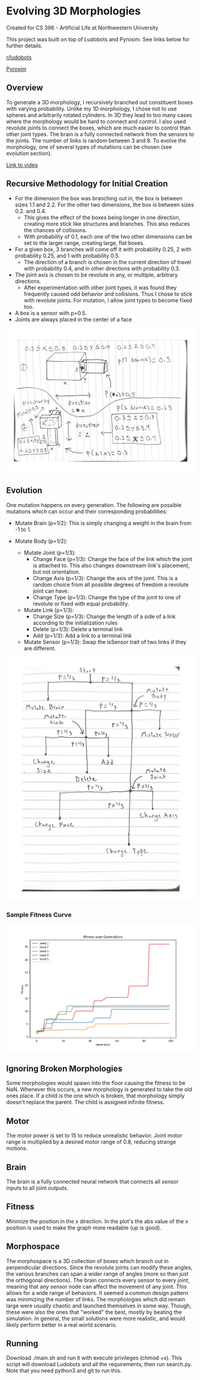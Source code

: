 # Evolving 3D Morphologies
Created for CS 396 - Artificial Life at Northwestern University

This project was built on top of Ludobots and Pyrosim. See links below for further details.

[r/ludobots](https://www.reddit.com/r/ludobots/)

[Pyrosim](https://github.com/ccappelle/pyrosim)
## Overview
To generate a 3D morphology, I recursively branched out constituent boxes with varying probability. Unlike my 1D morphology, I chose not to use spheres and arbitrarily rotated cylinders. In 3D they lead to too many cases where the morphology would be hard to connect and control. I also used revolute joints to connect the boxes, which are much easier to control than other joint types. The brain is a fully connected network from the sensors to the joints. The number of links is random between 3 and 8. To evolve the morphology, one of several types of mutations can be chosen (see evolution section).

[Link to video](https://youtu.be/Xvd_xRGgUSE)

## Recursive Methodology for Initial Creation
* For the dimension the box was branching out in, the box is between sizes 1.1 and 2.2. For the other two dimensions, the box is between sizes 0.2. and 0.4.
    * This gives the effect of the boxes being longer in one direction, creating more stick like structures and branches. This also reduces the chances of collisions.
    * With probability of 0.1, each one of the two other dimensions can be set to the larger range, creating large, flat boxes.
* For a given box, 3 branches will come off it with probability 0.25, 2 with probability 0.25, and 1 with probability 0.5.
    * The direction of a branch is chosen in the current direction of travel with probability 0.4, and in other directions with probability 0.3.
* The joint axis is chosen to be revolute in any, or multiple, arbitrary directions.
    * After experimentation with other joint types, it was found they frequently caused odd behavior and collisions. Thus I chose to stick with revolute joints. For mutation, I allow joint types to become fixed too.
* A box is a sensor with p=0.5.
* Joints are always placed in the center of a face

![Recursive Methodology](diagram.png)

## Evolution
One mutation happens on every generation. The following are possible mutations which can occur and their corresponding probabilities:

* Mutate Brain (p=1/2): This is simply changing a weight in the brain from -1 to 1.

* Mutate Body (p=1/2):
    * Mutate Joint (p=1/3):
        * Change Face (p=1/3): Change the face of the link which the joint is attached to. This also changes downstream link's placement, but not orientation.
        * Change Axis (p=1/3): Change the axis of the joint. This is a random choice from all possible degrees of freedom a revolute joint can have.
        * Change Type (p=1/3): Change the type of the joint to one of revolute or fixed with equal probability.
    * Mutate Link (p=1/3): 
        * Change Size (p=1/3): Change the length of a side of a link according to the initialization rules
        * Delete (p=1/3): Delete a terminal link
        * Add (p=1/3): Add a link to a terminal link
    * Mutate Sensor (p=1/3): Swap the isSensor trait of two links if they are different.

![Mutation Diagram](mutation.png)

### Sample Fitness Curve
![Sample Fitness Curve](evolving_3D_morph.png)

## Ignoring Broken Morphologies
Some morphologies would spawn into the floor causing the fitness to be NaN. Whenever this occurs, a new morphology is generated to take the old ones place. If a child is the one which is broken, that morphology simply doesn't replace the parent. The child is assigned infinite fitness.

## Motor
The motor power is set to 15 to reduce unrealistic behavior.
Joint motor range is multiplied by a desired motor range of 0.8, reducing strange motions.

## Brain
The brain is a fully connected neural network that connects all sensor inputs to all joint outputs.

## Fitness
Minimize the position in the x direction. In the plot's the abs value of the x position is used to make the graph more readable (up is good).

## Morphospace
The morphospace is a 3D collection of boxes which branch out in perpendicular directions. Since the revolute joints can modify these angles, the various branches can span a wider range of angles (more so than just the orthogonal directions). The brain connects every sensor to every joint, meaning that any sensor node can affect the movement of any joint. This allows for a wide range of behaviors. It seemed a common design pattern was minimizing the number of links. The morphologies which did remain large were usually chaotic and launched themselves in some way. Though, these were also the ones that "worked" the best, mostly by beating the simulation. In general, the small solutions were more realistic, and would likely perform better in a real world scenario.

## Running
Download ./main.sh and run it with execute privileges (chmod +x). This script will download Ludobots and all the requirements, then run search.py. Note that you need python3 and git to run this.

